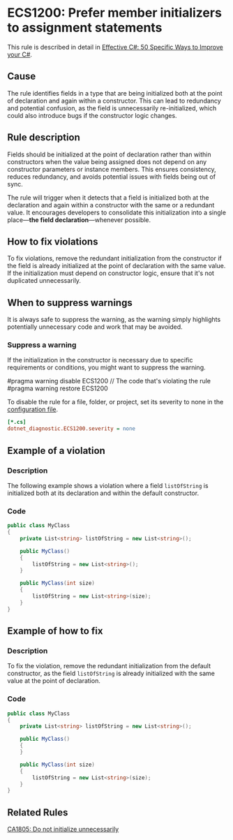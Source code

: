 # ECS1200: Prefer member initializers to assignment statements

This rule is described in detail in [Effective C#: 50 Specific Ways to Improve your C#](https://www.oreilly.com/library/view/effective-c-50/9780134579290/).

## Cause

The rule identifies fields in a type that are being initialized both at the point of declaration and again within a constructor. This can lead to redundancy and potential confusion, as the field is unnecessarily re-initialized, which could also introduce bugs if the constructor logic changes.

## Rule description

Fields should be initialized at the point of declaration rather than within constructors when the value being assigned does not depend on any constructor parameters or instance members. This ensures consistency, reduces redundancy, and avoids potential issues with fields being out of sync.

The rule will trigger when it detects that a field is initialized both at the declaration and again within a constructor with the same or a redundant value. It encourages developers to consolidate this initialization into a single place—__the field declaration__—whenever possible.

## How to fix violations

To fix violations, remove the redundant initialization from the constructor if the field is already initialized at the point of declaration with the same value. If the initialization must depend on constructor logic, ensure that it's not duplicated unnecessarily.

## When to suppress warnings

It is always safe to suppress the warning, as the warning simply highlights potentially unnecessary code and work that may be avoided.

### Suppress a warning

If the initialization in the constructor is necessary due to specific requirements or conditions, you might want to suppress the warning.

#pragma warning disable ECS1200
// The code that's violating the rule
#pragma warning restore ECS1200

To disable the rule for a file, folder, or project, set its severity to none in the [configuration file](https://learn.microsoft.com/en-us/dotnet/fundamentals/code-analysis/configuration-files).

```ini
[*.cs]
dotnet_diagnostic.ECS1200.severity = none
```

## Example of a violation

### Description

The following example shows a violation where a field `listOfString` is initialized both at its declaration and within the default constructor.

### Code

```csharp
public class MyClass
{
    private List<string> listOfString = new List<string>();

    public MyClass()
    {
        listOfString = new List<string>();
    }

    public MyClass(int size)
    {
        listOfString = new List<string>(size);
    }
}
```

## Example of how to fix

### Description

To fix the violation, remove the redundant initialization from the default constructor, as the field `listOfString` is already initialized with the same value at the point of declaration.

### Code

```csharp
public class MyClass
{
    private List<string> listOfString = new List<string>();

    public MyClass()
    {
    }

    public MyClass(int size)
    {
        listOfString = new List<string>(size);
    }
}
```

## Related Rules

[CA1805: Do not initialize unnecessarily](https://learn.microsoft.com/en-us/dotnet/fundamentals/code-analysis/quality-rules/ca1805)